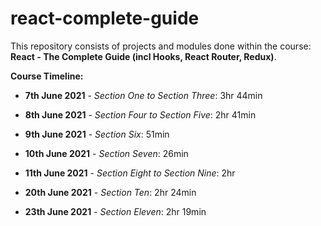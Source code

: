 # react-complete-guide

This repository consists of projects and modules done within the course: **React - The Complete Guide (incl Hooks, React Router, Redux)**.

**Course Timeline:**

- **7th June 2021** - _Section One to Section Three_: 3hr 44min

- **8th June 2021** - _Section Four to Section Five_: 2hr 41min

- **9th June 2021** - _Section Six_: 51min

- **10th June 2021** - _Section Seven_: 26min

- **11th June 2021** - _Section Eight to Section Nine_: 2hr

- **20th June 2021** - _Section Ten_: 2hr 24min

- **23th June 2021** - _Section Eleven_: 2hr 19min
